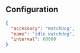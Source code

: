 ## Configuration

```json
{
  "accessory": "WatchDog",
  "name": "idle watchdog",
  "interval": 60000
}
```
